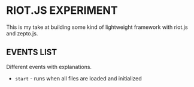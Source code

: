 RIOT.JS EXPERIMENT
==================

This is my take at building some kind of lightweight framework with riot.js and zepto.js.

EVENTS LIST
-----------
Different events with explanations.

 - `start` - runs when all files are loaded and initialized
